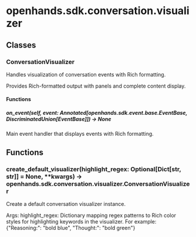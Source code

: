 # openhands.sdk.conversation.visualizer

## Classes

### ConversationVisualizer

Handles visualization of conversation events with Rich formatting.

Provides Rich-formatted output with panels and complete content display.

#### Functions

##### on_event(self, event: Annotated[openhands.sdk.event.base.EventBase, DiscriminatedUnion[EventBase]]) -> None

Main event handler that displays events with Rich formatting.

## Functions

### create_default_visualizer(highlight_regex: Optional[Dict[str, str]] = None, **kwargs) -> openhands.sdk.conversation.visualizer.ConversationVisualizer

Create a default conversation visualizer instance.

Args:
    highlight_regex: Dictionary mapping regex patterns to Rich color styles
                   for highlighting keywords in the visualizer.
                   For example: {"Reasoning:": "bold blue",
                   "Thought:": "bold green"}

